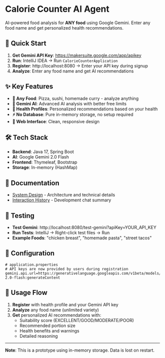 # Calorie Counter AI Agent

AI-powered food analysis for **ANY food** using Google Gemini. Enter any food name and get personalized health recommendations.

## 🚀 Quick Start

1. **Get Gemini API Key**: https://makersuite.google.com/app/apikey
2. **Run**: IntelliJ IDEA → Run `CalorieCounterApplication`
3. **Register**: http://localhost:8080 → Enter your API key during signup
4. **Analyze**: Enter any food name and get AI recommendations

## ✨ Key Features

- **🍕 Any Food**: Pizza, sushi, homemade curry - analyze anything
- **🤖 Gemini AI**: Advanced AI analysis with better free limits
- **👤 Health Profiles**: Personalized recommendations based on your health
- **⚡ No Database**: Pure in-memory storage, no setup required
- **📱 Web Interface**: Clean, responsive design

## 🛠️ Tech Stack

- **Backend**: Java 17, Spring Boot
- **AI**: Google Gemini 2.0 Flash
- **Frontend**: Thymeleaf, Bootstrap
- **Storage**: In-memory (HashMap)

## 📖 Documentation

- [System Design](SYSTEM_DESIGN.md) - Architecture and technical details
- [Interaction History](INTERACTIONS.md) - Development chat summary

## 🧪 Testing

- **Test Gemini**: http://localhost:8080/test-gemini?apiKey=YOUR_API_KEY
- **Run Tests**: IntelliJ → Right-click test files → Run
- **Example Foods**: "chicken breast", "homemade pasta", "street tacos"

## 🔧 Configuration

```properties
# application.properties
# API keys are now provided by users during registration
gemini.api.url=https://generativelanguage.googleapis.com/v1beta/models/gemini-2.0-flash:generateContent
```

## 📝 Usage Flow

1. **Register** with health profile and your Gemini API key
2. **Analyze** any food name (unlimited variety)
3. **Get** personalized AI recommendations with:
   - Suitability score (EXCELLENT/GOOD/MODERATE/POOR)
   - Recommended portion size
   - Health benefits and warnings
   - Detailed reasoning

---

**Note**: This is a prototype using in-memory storage. Data is lost on restart.
